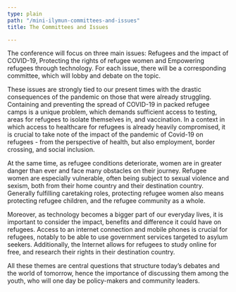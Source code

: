 ```yaml
---
type: plain
path: "/mini-ilymun-committees-and-issues"
title: The Committees and Issues

---
```

<section>

<p>The conference will focus on three main issues: Refugees and the impact of COVID-19, Protecting the rights of refugee women and Empowering refugees through technology. For each issue, there will be a corresponding committee, which will lobby and debate on the topic.</p>

<p>These issues are strongly tied to our present times with the drastic consequences of the pandemic on those that were already struggling. Containing and preventing the spread of COVID-19 in packed refugee camps is a unique problem, which demands sufficient access to testing, areas for refugees to isolate themselves in, and vaccination. In a context in which access to healthcare for refugees is already heavily compromised, it is crucial to take note of the impact of the pandemic of Covid-19 on refugees - from the perspective of health, but also employment, border crossing, and social inclusion.</p>

<p>At the same time, as refugee conditions deteriorate, women are in greater danger than ever and face many obstacles on their journey. Refugee women are especially vulnerable, often being subject to sexual violence and sexism, both from their home country and their destination country. Generally fulfilling caretaking roles, protecting refugee women also means protecting refugee children, and the refugee community as a whole.</p>

<p>Moreover, as technology becomes a bigger part of our everyday lives, it is important to consider the impact, benefits and difference it could have on refugees. Access to an internet connection and mobile phones is crucial for refugees, notably to be able to use government services targeted to asylum seekers. Additionally, the Internet allows for refugees to study online for free, and research their rights in their destination country.</p>

<p>All these themes are central questions that structure today’s debates and the world of tomorrow, hence the importance of discussing them among the youth, who will one day be policy-makers and community leaders.</p>

</section>